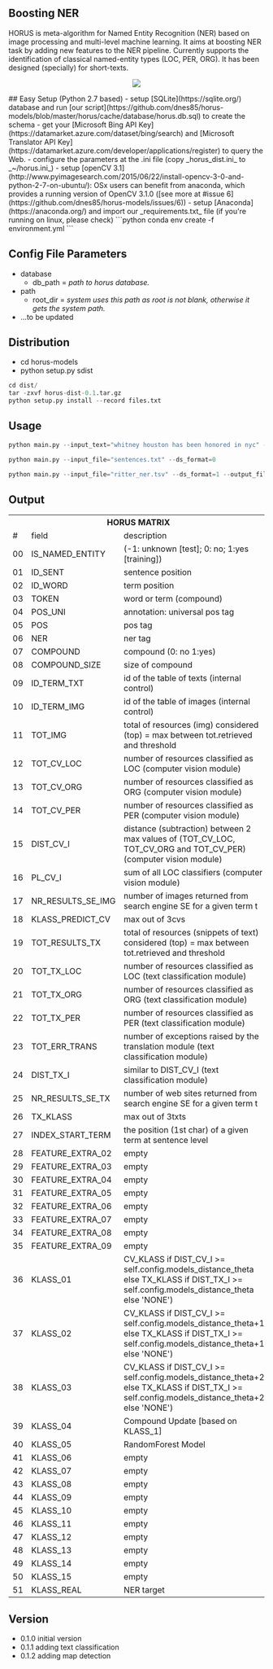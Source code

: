 ## Boosting NER
HORUS is meta-algorithm for Named Entity Recognition (NER) based on image processing and multi-level machine learning. It aims at boosting NER task by adding new features to the NER pipeline. Currently supports the identification of classical named-entity types (LOC, PER, ORG). It has been designed (specially) for short-texts.  
<p align="center">
<img src=http://dne5.com/whitney_example_peq.png />
</p>
## Easy Setup (Python 2.7 based)
- setup [SQLite](https://sqlite.org/) database and run [our script](https://github.com/dnes85/horus-models/blob/master/horus/cache/database/horus.db.sql) to create the schema
- get your [Microsoft Bing API Key](https://datamarket.azure.com/dataset/bing/search) and [Microsoft Translator API Key](https://datamarket.azure.com/developer/applications/register) to query the Web.
- configure the parameters at the .ini file (copy _horus_dist.ini_ to _~/horus.ini_)
- setup [openCV 3.1](http://www.pyimagesearch.com/2015/06/22/install-opencv-3-0-and-python-2-7-on-ubuntu/): OSx users can benefit from anaconda, which provides a running version of OpenCV 3.1.0 ([see more at #issue 6](https://github.com/dnes85/horus-models/issues/6))
- setup [Anaconda](https://anaconda.org/) and import our _requirements.txt_ file (if you're running on linux, please check) 
```python 
conda env create -f environment.yml 
```

## Config File Parameters
- database
    - db_path = *path to horus database.*
- path 
    - root_dir = *system uses this path as root is not blank, otherwise it gets the system path.*
- ...to be updated

## Distribution
- cd horus-models
- python setup.py sdist

```python
cd dist/
tar -zxvf horus-dist-0.1.tar.gz
python setup.py install --record files.txt
```

## Usage 
```python
python main.py --input_text="whitney houston has been honored in nyc" --ds_format=0 --output_format="csv"

python main.py --input_file="sentences.txt" --ds_format=0

python main.py --input_file="ritter_ner.tsv" --ds_format=1 --output_file="metadata" --output_format="json"
```

## Output
<table>
  <tr>
    <th colspan="3">HORUS MATRIX</th>
  </tr>
  <tr>
    <td>#</td>
    <td>field</td>
    <td>description</td>
  </tr>
  <tr>
    <td>00</td>
    <td>IS_NAMED_ENTITY</td>
    <td>(-1: unknown [test]; 0: no; 1:yes [training])</td>
  </tr>
  <tr>
    <td>01</td>
    <td>ID_SENT</td>
    <td>sentence position</td>
  </tr>
  <tr>
    <td>02</td>
    <td>ID_WORD</td>
    <td>term position</td>
  </tr>
  <tr>
    <td>03</td>
    <td>TOKEN</td>
    <td>word or term (compound)</td>
  </tr>
  <tr>
    <td>04</td>
    <td>POS_UNI</td>
    <td>annotation: universal pos tag</td>
  </tr>
  <tr>
    <td>05</td>
    <td>POS</td>
    <td>pos tag</td>
  </tr>
  <tr>
    <td>06</td>
    <td>NER</td>
    <td>ner tag</td>
  </tr>
  <tr>
    <td>07</td>
    <td>COMPOUND</td>
    <td>compound (0: no 1:yes)</td>
  </tr>
  <tr>
    <td>08</td>
    <td>COMPOUND_SIZE</td>
    <td>size of compound</td>
  </tr>
  <tr>
    <td>09</td>
    <td>ID_TERM_TXT</td>
    <td>id of the table of texts (internal control)</td>
  </tr>
  <tr>
    <td>10</td>
    <td>ID_TERM_IMG</td>
    <td>id of the table of images (internal control)</td>
  </tr>
  <tr>
    <td>11</td>
    <td>TOT_IMG</td>
    <td>total of resources (img) considered (top) = max between tot.retrieved and threshold</td>
  </tr>
  <tr>
    <td>12</td>
    <td>TOT_CV_LOC</td>
    <td>number of resources classified as LOC (computer vision module)</td>
  </tr>
  <tr>
    <td>13</td>
    <td>TOT_CV_ORG</td>
    <td>number of resources classified as ORG (computer vision module)</td>
  </tr>
  <tr>
    <td>14</td>
    <td>TOT_CV_PER</td>
    <td>number of resources classified as PER (computer vision module)</td>
  </tr>
  <tr>
    <td>15</td>
    <td>DIST_CV_I</td>
    <td>distance (subtraction) between 2 max values of (TOT_CV_LOC, TOT_CV_ORG and TOT_CV_PER) (computer vision module)</td>
  </tr>
  <tr>
    <td>16</td>
    <td>PL_CV_I</td>
    <td>sum of all LOC classifiers (computer vision module)</td>
  </tr>
   <tr>
    <td>17</td>
    <td>NR_RESULTS_SE_IMG</td>
    <td>number of images returned from search engine SE for a given term t</td>
  </tr>
  <tr>
    <td>18</td>
    <td>KLASS_PREDICT_CV</td>
    <td>max out of 3cvs</td>
  </tr>
  <tr>
    <td>19</td>
    <td>TOT_RESULTS_TX</td>
    <td>total of resources (snippets of text) considered (top) = max between tot.retrieved and threshold</td>
  </tr>
  <tr>
    <td>20</td>
    <td>TOT_TX_LOC</td>
    <td>number of resources classified as LOC (text classification module)</td>
  </tr>
  <tr>
    <td>21</td>
    <td>TOT_TX_ORG</td>
    <td>number of resources classified as ORG (text classification module)</td>
  </tr>
  <tr>
    <td>22</td>
    <td>TOT_TX_PER</td>
    <td>number of resources classified as PER (text classification module)</td>
  </tr>
  <tr>
    <td>23</td>
    <td>TOT_ERR_TRANS</td>
    <td>number of exceptions raised by the translation module (text classification module)</td>
  </tr>
  <tr>
    <td>24</td>
    <td>DIST_TX_I</td>
    <td>similar to DIST_CV_I (text classification module)</td>
  </tr>
  <tr>
    <td>25</td>
    <td>NR_RESULTS_SE_TX</td>
    <td>number of web sites returned from search engine SE for a given term t</td>
  </tr>
  <tr>
    <td>26</td>
    <td>TX_KLASS</td>
    <td>max out of 3txts</td>
  </tr>
  <tr>
    <td>27</td>
    <td>INDEX_START_TERM</td>
    <td>the position (1st char) of a given term at sentence level</td>
  </tr>
    <tr>
    <td>28</td>
    <td>FEATURE_EXTRA_02</td>
    <td>empty</td>
  </tr>
    <tr>
    <td>29</td>
    <td>FEATURE_EXTRA_03</td>
    <td>empty</td>
  </tr>
    <tr>
    <td>30</td>
    <td>FEATURE_EXTRA_04</td>
    <td>empty</td>
  </tr>
    <tr>
    <td>31</td>
    <td>FEATURE_EXTRA_05</td>
    <td>empty</td>
  </tr>
    <tr>
    <td>32</td>
    <td>FEATURE_EXTRA_06</td>
    <td>empty</td>
  </tr>
    <tr>
    <td>33</td>
    <td>FEATURE_EXTRA_07</td>
    <td>empty</td>
  </tr>
    <tr>
    <td>34</td>
    <td>FEATURE_EXTRA_08</td>
    <td>empty</td>
  </tr>
    <tr>
    <td>35</td>
    <td>FEATURE_EXTRA_09</td>
    <td>empty</td>
  </tr>
  <tr>
    <td>36</td>
    <td>KLASS_01</td>
    <td>CV_KLASS if DIST_CV_I &gt;= self.config.models_distance_theta else TX_KLASS if DIST_TX_I &gt;= self.config.models_distance_theta else 'NONE')</td>
  </tr>
  <tr>
    <td>37</td>
    <td>KLASS_02</td>
    <td>CV_KLASS if DIST_CV_I &gt;= self.config.models_distance_theta+1 else TX_KLASS if DIST_TX_I &gt;= self.config.models_distance_theta+1 else 'NONE')</td>
  </tr>
  <tr>
    <td>38</td>
    <td>KLASS_03</td>
    <td>CV_KLASS if DIST_CV_I &gt;= self.config.models_distance_theta+2 else TX_KLASS if DIST_TX_I &gt;= self.config.models_distance_theta+2 else 'NONE')</td>
  </tr>
  <tr>
    <td>39</td>
    <td>KLASS_04</td>
    <td>Compound Update [based on KLASS_1]</td>
  </tr>
  <tr>
    <td>40</td>
    <td>KLASS_05</td>
    <td>RandomForest Model</td>
  </tr>
  <tr>
    <td>41</td>
    <td>KLASS_06</td>
    <td>empty</td>
    </tr>
  <tr>
    <td>42</td>
    <td>KLASS_07</td>
    <td>empty</td>
  </tr>
  <tr>
    <td>43</td>
    <td>KLASS_08</td>
    <td>empty</td>
  </tr>
  <tr>
    <td>44</td>
    <td>KLASS_09</td>
    <td>empty</td>
  </tr>
  <tr>
    <td>45</td>
    <td>KLASS_10</td>
    <td>empty</td>
  </tr>
  <tr>
    <td>46</td>
    <td>KLASS_11</td>
    <td>empty</td>
  </tr>
  <tr>
    <td>47</td>
    <td>KLASS_12</td>
    <td>empty</td>
  </tr>
  <tr>
    <td>48</td>
    <td>KLASS_13</td>
    <td>empty</td>
  </tr>
  <tr>
    <td>49</td>
    <td>KLASS_14</td>
    <td>empty</td>
  </tr>
  <tr>
    <td>50</td>
    <td>KLASS_15</td>
    <td>empty</td>
  </tr>
  <tr>
    <td>51</td>
    <td>KLASS_REAL</td>
    <td>NER target</td>
  </tr>
</table>

## Version
- 0.1.0 initial version
- 0.1.1 adding text classification
- 0.1.2 adding map detection
